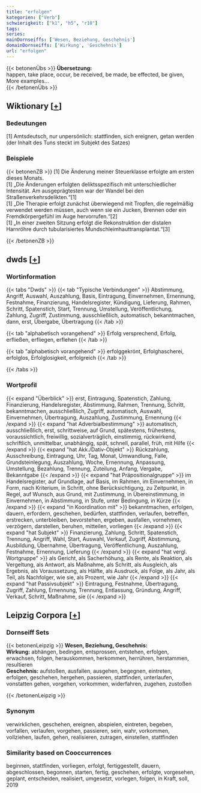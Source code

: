 ```yaml
---
title: "erfolgen"
kategorien: ["Verb"]
schwierigkeit: ["k1", "h5", "r10"]
tags:
series:
mainDornseiffs: ['Wesen, Beziehung, Geschehnis']
domainDornseiffs: ['Wirkung', 'Geschehnis']
url: "erfolgen"
---
```


{{< betonenÜbs >}}
**Übersetzung:**  
happen, take place, occur, be received, be made, be effected, be given, More examples...  
{{< /betonenÜbs >}}

## Wiktionary [[+](https://de.wiktionary.org/wiki/erfolgen)]

### Bedeutungen
[1] Amtsdeutsch, nur unpersönlich: stattfinden, sich ereignen, getan werden (der Inhalt des Tuns steckt im Subjekt des Satzes)  

### Beispiele
{{< betonenZB >}}
[1] Die Änderung meiner Steuerklasse erfolgte am ersten dieses Monats.  
[1] „Die Änderungen erfolgten deliktsspezifisch mit unterschiedlicher Intensität. Am ausgeprägtesten war der Wandel bei den Straßenverkehrsdelikten.“[1]  
[1] „Die Therapie erfolgt zunächst überwiegend mit Tropfen, die regelmäßig verwendet werden müssen, auch wenn sie ein Jucken, Brennen oder ein Fremdkörpergefühl im Auge hervorrufen.“[2]  
[1] „In einer zweiten Sitzung erfolgt die Rekonstruktion der distalen Harnröhre durch tubularisiertes Mundschleimhauttransplantat.“[3]  

{{< /betonenZB >}}


## dwds [[+](https://www.dwds.de/wb/erfolgen)]

### Wortinformation
{{< tabs "Dwds" >}}
{{< tab "Typische Verbindungen" >}}
Abstimmung, Angriff, Auswahl, Auszahlung, Basis, Eintragung, Einvernehmen, Ernennung, Festnahme, Finanzierung, Handelsregister, Kündigung, Lieferung, Rahmen, Schritt, Spatenstich, Start, Trennung, Umstellung, Veröffentlichung, Zahlung, Zugriff, Zustimmung, ausschließlich, automatisch, bekanntmachen, dann, erst, Übergabe, Übertragung
{{< /tab >}}

{{< tab "alphabetisch vorangehend" >}}
Erfolg versprechend, Erfolg, erfließen, erfliegen, erflehen
{{< /tab >}}

{{< tab "alphabetisch vorangehend" >}}
erfolggekrönt, Erfolghascherei, erfolglos, Erfolglosigkeit, erfolgreich
{{< /tab >}}

{{< /tabs >}}

### Wortprofil
{{< expand "Überblick" >}} erst, Eintragung, Spatenstich, Zahlung, Finanzierung, Handelsregister, Abstimmung, Rahmen, Trennung, Schritt, bekanntmachen, ausschließlich, Zugriff, automatisch, Auswahl, Einvernehmen, Übertragung, Auszahlung, Zustimmung, Ernennung {{< /expand >}}
{{< expand "hat Adverbialbestimmung" >}} automatisch, ausschließlich, erst, schrittweise, auf Grund, spätestens, frühestens, voraussichtlich, freiwillig, sozialverträglich, einstimmig, rückwirkend, schriftlich, unmittelbar, unabhängig, spät, schnell, parallel, früh, mit Hilfe {{< /expand >}}
{{< expand "hat Akk./Dativ-Objekt" >}} Rückzahlung, Ausschreibung, Eintragung, Uhr, Tag, Monat, Umwandlung, Falle, Grundsteinlegung, Auszahlung, Woche, Ernennung, Anpassung, Umstellung, Bezahlung, Trennung, Zuteilung, Anfang, Vergabe, Bekanntgabe {{< /expand >}}
{{< expand "hat Präpositionalgruppe" >}} im Handelsregister, auf Grundlage, auf Basis, im Rahmen, im Einvernehmen, in Form, nach Kriterium, in Schritt, ohne Berücksichtigung, zu Zeitpunkt, in Regel, auf Wunsch, aus Grund, mit Zustimmung, in Übereinstimmung, in Einvernehmen, in Abstimmung, in Stufe, unter Bedingung, in Kürze {{< /expand >}}
{{< expand "in Koordination mit" >}} bekanntmachen, erfolgen, dauern, erfordern, geschehen, bedürfen, stattfinden, verlaufen, betreffen, erstrecken, unterbleiben, bevorstehen, ergeben, ausfallen, vornehmen, verzögern, darstellen, beruhen, mitteilen, vorliegen {{< /expand >}}
{{< expand "hat Subjekt" >}} Finanzierung, Zahlung, Schritt, Spatenstich, Trennung, Angriff, Wahl, Start, Auswahl, Verkauf, Zugriff, Abstimmung, Ausbildung, Übernahme, Übertragung, Veröffentlichung, Auszahlung, Festnahme, Ernennung, Lieferung {{< /expand >}}
{{< expand "hat vergl. Wortgruppe" >}} als Gericht, als Sacherhöhung, als Rente, als Reaktion, als Vergeltung, als Antwort, als Maßnahme, als Schritt, als Ausgleich, als Ergebnis, als Voraussetzung, als Hälfte, als Ausdruck, als Folge, als Jahr, als Teil, als Nachfolger, wie sie, als Prozent, wie Jahr {{< /expand >}}
{{< expand "hat Passivsubjekt" >}} Eintragung, Festnahme, Übertragung, Zugriff, Zahlung, Ernennung, Trennung, Entlassung, Gründung, Angriff, Verkauf, Schritt, Maßnahme, sie {{< /expand >}}

## Leipzig Corpora [[+](https://corpora.uni-leipzig.de/en/res?word=erfolgen&corpusId=deu_newscrawl-public_2018)]

### Dornseiff Sets
{{< betonenLeipzig >}}
**Wesen, Beziehung, Geschehnis:**  
**Wirkung:** abhängen, bedingen, entsprossen, entstehen, erfolgen, erwachsen, folgen, herauskommen, herkommen, herrühren, herstammen, resultieren  
**Geschehnis:** aufstoßen, ausfallen, ausgehen, begegnen, eintreten, erfolgen, geschehen, hergehen, passieren, stattfinden, unterlaufen, vonstatten gehen, vorgehen, vorkommen, widerfahren, zugehen, zustoßen  

{{< /betonenLeipzig >}}

### Synonym
verwirklichen, geschehen, ereignen, abspielen, eintreten, begeben, vorfallen, verlaufen, vorgehen, passieren, sein, wahr, vorkommen, vollziehen, laufen, gehen, realisieren, zutragen, einstellen, stattfinden


### Similarity based on Cooccurrences
beginnen, stattfinden, vorliegen, erfolgt, fertiggestellt, dauern, abgeschlossen, begonnen, starten, fertig, geschehen, erfolgte, vorgesehen, geplant, entscheiden, realisiert, umgesetzt, vorlegen, folgen, in Kraft, soll, 2019

